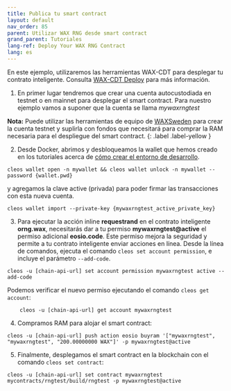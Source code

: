 ```yaml
---
title: Publica tu smart contract
layout: default
nav_order: 85
parent: Utilizar WAX RNG desde smart contract
grand_parent: Tutoriales
lang-ref: Deploy Your WAX RNG Contract
lang: es
---
```


En este ejemplo, utilizaremos las herramientas WAX-CDT para desplegar tu contrato inteligente. Consulta [WAX-CDT Deploy](/es/dapp-development/deploy-dapp-on-wax/deploy_source) para más información.

1. En primer lugar tendremos que crear una cuenta autocustodiada en testnet o en mainnet para desplegar el smart contract. Para nuestro ejemplo vamos a suponer que la cuenta se llama *mywaxrngtest*

**Nota:** Puede utilizar las herramientas de equipo de [WAXSweden](https://waxsweden.org/testnet/) para crear la cuenta testnet y suplirla con fondos que necesitará para comprar la RAM necesaria para el despliegue del smart contract.
{: .label .label-yellow }

2. Desde Docker, abrimos y desbloqueamos la wallet que hemos creado en los tutoriales acerca de [cómo crear el entorno de desarrollo](/es/dapp-development/setup-local-dapp-environment/dapp_wallet).

```shell
cleos wallet open -n mywallet && cleos wallet unlock -n mywallet --password {wallet.pwd}
```
y agregamos la clave active (privada) para poder firmar las transacciones con esta nueva cuenta.

```shell
cleos wallet import --private-key {mywaxrngtest_active_private_key}
```

3. Para ejecutar la acción inline **requestrand** en el contrato inteligente **orng.wax**, necesitarás dar a tu permiso **mywaxrngtest@active** el permiso adicional **eosio.code**. Este permiso mejora la seguridad y permite a tu contrato inteligente enviar acciones en línea. Desde la línea de comandos, ejecuta el comando `cleos set account permission`, e incluye el parámetro  `--add-code`.

```shell
cleos -u [chain-api-url] set account permission mywaxrngtest active --add-code
```

Podemos verificar el nuevo permiso ejecutando el comando `cleos get account`: 

```shell
    cleos -u [chain-api-url] get account mywaxrngtest
```
4. Compramos RAM para alojar el smart contract:

```shell
cleos -u [chain-api-url] push action eosio buyram '["mywaxrngtest", "mywaxrngtest", "200.00000000 WAX"]' -p mywaxrngtest@active  
```

5. Finalmente, desplegamos el smart contract en la blockchain con el comando `cleos set contract`:

```shell
cleos -u [chain-api-url] set contract mywaxrngtest mycontracts/rngtest/build/rngtest -p mywaxrngtest@active
```
